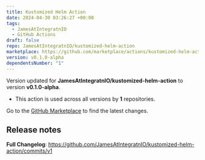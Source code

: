 ```yaml
---
title: Kustomized Helm Action
date: 2024-04-30 03:26:27 +00:00
tags:
  - JamesAtIntegratnIO
  - GitHub Actions
draft: false
repo: JamesAtIntegratnIO/kustomized-helm-action
marketplace: https://github.com/marketplace/actions/kustomized-helm-action
version: v0.1.0-alpha
dependentsNumber: "1"
---
```



Version updated for **JamesAtIntegratnIO/kustomized-helm-action** to version **v0.1.0-alpha**.
- This action is used across all versions by **1** repositories.

Go to the [GitHub Marketplace](https://github.com/marketplace/actions/kustomized-helm-action) to find the latest changes.

## Release notes

**Full Changelog**: https://github.com/JamesAtIntegratnIO/kustomized-helm-action/commits/v1
